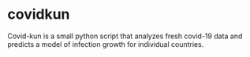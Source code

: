 # covidkun
Covid-kun is a small python script that analyzes fresh covid-19 data and predicts a model of infection growth for individual countries. 

